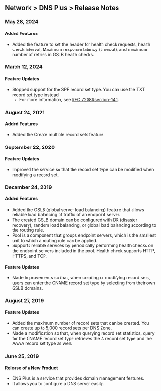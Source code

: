 ## Network > DNS Plus > Release Notes

### May 28, 2024

#### Added Features 
* Added the feature to set the header for health check requests, health check interval, Maximum response latency (timeout), and maximum number of retries in GSLB health checks.

### March 12, 2024

#### Feature Updates

* Stopped support for the SPF record set type. You can use the TXT record set type instead.
    * For more information, see [RFC 7208#section-14.1](https://datatracker.ietf.org/doc/html/rfc7208#section-14.1).

### August 24, 2021

#### Added Features

* Added the Create multiple record sets feature.


### September 22, 2020

#### Feature Updates

* Improved the service so that the record set type can be modified when modifying a record set.


### December 24, 2019

#### Added Features

* Added the GSLB (global server load balancing) feature that allows reliable load balancing of traffic of an endpoint server.
* The created GSLB domain can be configured with DR (disaster recovery), random load balancing, or global load balancing according to the routing rule.
* Pool is a component that groups endpoint servers, which is the smallest unit to which a routing rule can be applied.
* Supports reliable services by periodically performing health checks on the endpoint servers included in the pool. Health check supports HTTP, HTTPS, and TCP.

#### Feature Updates

* Made improvements so that, when creating or modifying record sets, users can enter the CNAME record set type by selecting from their own GSLB domains.


### August 27, 2019

#### Feature Updates

* Added the maximum number of record sets that can be created. You can create up to 5,000 record sets per DNS Zone.
* Made a modification so that, when querying record set statistics, query for the CNAME record set type retrieves the A record set type and the AAAA record set type as well.


### June 25, 2019

#### Release of a New Product

* DNS Plus is a service that provides domain management features.
* It allows you to configure a DNS server easily.